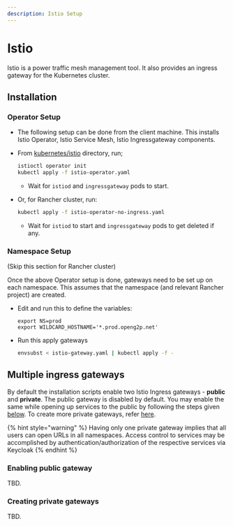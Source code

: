 ```yaml
---
description: Istio Setup
---
```


# Istio

Istio is a power traffic mesh management tool. It also provides an ingress gateway for the Kubernetes cluster.

## Installation

### Operator Setup

* The following setup can be done from the client machine. This installs Istio Operator, Istio Service Mesh, Istio Ingressgateway components.
*   From [kubernetes/istio](https://github.com/OpenG2P/openg2p-deployment/tree/main/kubernetes/istio) directory, run;

    ```bash
    istioctl operator init
    kubectl apply -f istio-operator.yaml
    ```

    * Wait for `istiod` and `ingressgateway` pods to start.
*   Or, for Rancher cluster, run:

    ```bash
    kubectl apply -f istio-operator-no-ingress.yaml
    ```

    * Wait for `istiod` to start and `ingressgateway` pods to get deleted if any.

### Namespace Setup

(Skip this section for Rancher cluster)

Once the above Operator setup is done, gateways need to be set up on each namespace. This assumes that the namespace (and relevant Rancher project) are created.

*   Edit and run this to define the variables:

    ```
    export NS=prod
    export WILDCARD_HOSTNAME='*.prod.openg2p.net'
    ```
*   Run this apply gateways

    ```bash
    envsubst < istio-gateway.yaml | kubectl apply -f -
    ```

## Multiple ingress gateways

By default the installation scripts enable two Istio Ingress gateways -  **public** and **private**. The public gateway is disabled by default. You may enable the same while opening up services to the public by following the steps given [below](istio.md#enabling-public-gateway).  To create more private gateways, refer [here](istio.md#creating-private-gateways).

{% hint style="warning" %}
Having only one private gateway implies that all users can open URLs in all namespaces. Access control to services may be accomplished by authentication/authorization of the respective services via Keycloak
{% endhint %}

### Enabling public gateway

TBD.

### Creating private gateways

TBD.
